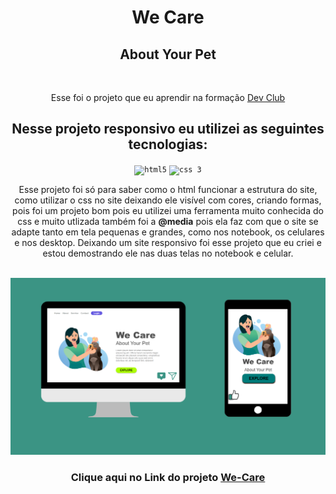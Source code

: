  <h1 align="center"> We Care </h1>
<h2 align="center"> About Your Pet </h2>
<br>

<p align="center"> Esse foi o projeto que eu aprendir na formação <a href="https://rodolfomori.com" >Dev Club</a></p>

<h2  align="center"> Nesse projeto responsivo eu utilizei as seguintes tecnologias:</h2>
<div align="center""><code><img  title="HTML 5" alt="html5" width="50px" src="https://cdn.jsdelivr.net/gh/devicons/devicon/icons/html5/html5-original.svg" /></code> 
<code><img title="CSS 3" alt="css 3" width="50px" src="https://cdn.jsdelivr.net/gh/devicons/devicon/icons/css3/css3-original.svg" /></code></div>
<p align="center"> Esse projeto foi só para saber como o html funcionar a estrutura do site, como utilizar o css no site deixando ele visível com cores, criando formas, pois foi um projeto bom pois eu utilizei uma ferramenta muito conhecida do css e muito utlizada também
foi a <strong><b>@media</b></strong> pois ela faz com que o site se adapte tanto em tela pequenas e grandes, como nos notebook, os celulares e nos desktop. Deixando um site responsivo foi esse projeto que eu criei e estou demostrando ele nas duas telas no notebook e celular. </p>
<br>

<img src="https://raw.githubusercontent.com/Valssiria/we-care/main/Design%20we-care.png"/>

<h3  align="center" > Clique aqui no Link do projeto <a href="https://valssiria.github.io/we-care/">We-Care</a></h3>
